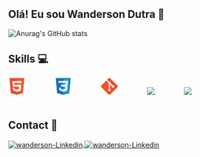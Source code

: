 ## Olá! Eu sou Wanderson Dutra 👋



<!--
**Wandersondu/Wandersondu** is a ✨ _special_ ✨ repository because its `README.md` (this file) appears on your GitHub profile.

Here are some ideas to get you started:

- 🔭 I’m currently working on ...
- 🌱 I’m currently learning ...
- 👯 I’m looking to collaborate on ...
- 🤔 I’m looking for help with ...
- 💬 Ask me about ...
- 📫 How to reach me: ...
- 😄 Pronouns: ...
- ⚡ Fun fact: ...
-->
![Anurag's GitHub stats](https://github-readme-stats.vercel.app/api?username=wandersondu&theme=flag-india&show_icons=buefy)








## Skills 💻 
<p align="center">
 
 <img height="35" src="https://raw.githubusercontent.com/devicons/devicon/master/icons/html5/html5-original.svg">  &nbsp;&nbsp;&nbsp;&nbsp;&nbsp;&nbsp;&nbsp;&nbsp;&nbsp;&nbsp;&nbsp;&nbsp;&nbsp;
 <img height="35" src="https://raw.githubusercontent.com/devicons/devicon/master/icons/css3/css3-original.svg">
 &nbsp;&nbsp;&nbsp;&nbsp;&nbsp;&nbsp;&nbsp;&nbsp;&nbsp;&nbsp;&nbsp;&nbsp;&nbsp;
 <img height="35" src="https://raw.githubusercontent.com/devicons/devicon/master/icons/git/git-original.svg">
 &nbsp;&nbsp;&nbsp;&nbsp;&nbsp;&nbsp;&nbsp;&nbsp;&nbsp;&nbsp;&nbsp;&nbsp;&nbsp;
 <img height="35" src="https://cdn.jsdelivr.net/gh/devicons/devicon/icons/javascript/javascript-original.svg">
 &nbsp;&nbsp;&nbsp;&nbsp;&nbsp;&nbsp;&nbsp;&nbsp;&nbsp;&nbsp;&nbsp;&nbsp;&nbsp;
 <img height="35" src="https://cdn.jsdelivr.net/gh/devicons/devicon/icons/github/github-original.svg">  
 &nbsp;&nbsp;&nbsp;&nbsp;&nbsp;&nbsp;&nbsp;&nbsp;&nbsp;&nbsp;&nbsp;&nbsp;&nbsp;

## Contact 📱


<a href="https://www.linkedin.com/in/wanderson-dutra/" target="_black"> 
<img align="center" alt="wanderson-Linkedin" height="100" width="150" style="width:160px; style="background:black; src="https://cdn.jsdelivr.net/gh/devicons/devicon/icons/linkedin/linkedin-original-wordmark.svg"
style="max-width:100%;">
</a>

<a href="https://www.instagram.com/dutra_g07/" target="_black"> 
<img align="center" alt="wanderson-Linkedin" height="70" width="120" style="width:160px; style="background:black; src="https://marcas-logos.net/wp-content/uploads/2020/01/Instagram-logo-tumb.jpg"
style="max-width:100%;">
</a>

